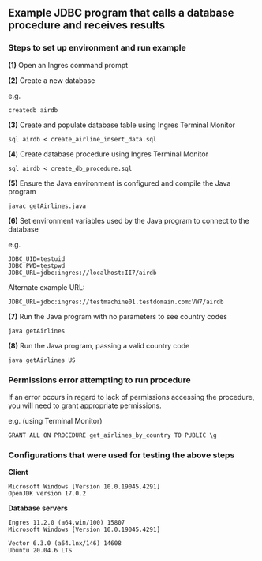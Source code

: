 ## Example JDBC program that calls a database procedure and receives results

### Steps to set up environment and run example

**(1)** Open an Ingres command prompt  

**(2)** Create a new database  

e.g.  

    createdb airdb

**(3)** Create and populate database table using Ingres Terminal Monitor  

    sql airdb < create_airline_insert_data.sql

**(4**) Create database procedure using Ingres Terminal Monitor  

    sql airdb < create_db_procedure.sql

**(5)** Ensure the Java environment is configured and compile the Java program  

    javac getAirlines.java

**(6)** Set environment variables used by the Java program to connect to the database  

e.g.  
 
    JDBC_UID=testuid
    JDBC_PWD=testpwd
    JDBC_URL=jdbc:ingres://localhost:II7/airdb

Alternate example URL:  

    JDBC_URL=jdbc:ingres://testmachine01.testdomain.com:VW7/airdb
   
**(7)** Run the Java program with no parameters to see country codes  

    java getAirlines

**(8)** Run the Java program, passing a valid country code  

    java getAirlines US

### Permissions error attempting to run procedure

If an error occurs in regard to lack of permissions accessing the procedure, you will need to grant appropriate permissions.  

e.g. (using Terminal Monitor)  

    GRANT ALL ON PROCEDURE get_airlines_by_country TO PUBLIC \g

### Configurations that were used for testing the above steps

**Client**

    Microsoft Windows [Version 10.0.19045.4291]
    OpenJDK version 17.0.2

**Database servers**

    Ingres 11.2.0 (a64.win/100) 15807
    Microsoft Windows [Version 10.0.19045.4291]

    Vector 6.3.0 (a64.lnx/146) 14608
    Ubuntu 20.04.6 LTS
